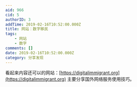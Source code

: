 ```yaml
---
aid: 966
cid: 5
authorID: 3
addTime: 2019-02-16T10:52:00.000Z
title: 网站：数字移民
tags:
    - 网站
    - 数字
comments: []
date: 2019-02-16T10:52:00.000Z
category: 分享发现
---
```


看起来内容还可以的网站：[https://digitalimmigrant.org](https://digitalimmigrant.org) 主要分享国外网络服务使用技巧。
